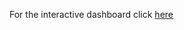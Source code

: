 For the interactive dashboard click <a href = "https://us1.ca.analytics.ibm.com/bi/?perspective=dashboard&pathRef=.my_folders%2FCapstone%2BDashboard%2Bproject&action=view&mode=dashboard&subView=model0000018db227904a_00000000"> here </a>
